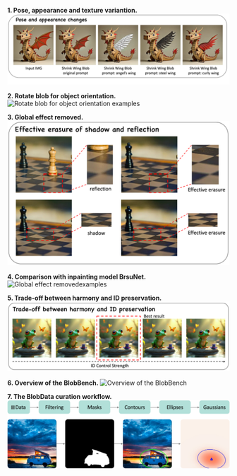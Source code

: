 
**1. Pose, appearance and texture variantion.**
![Pose, appearance and texture variation examples](img/rebuttal_01.png)

**2. Rotate blob for object orientation.**
![Rotate blob for object orientation examples](img/rebuttal_02.png)

**3. Global effect removed.**
![Global effect removedexamples](img/rebuttal_03.png)


**4. Comparison with inpainting model BrsuNet.**
![Global effect removedexamples](img/rebuttal_04.png)


**5. Trade-off between harmony and ID preservation.**
![Overview of the BlobBench](img/rebuttal_05.png)


**6. Overview of the BlobBench.**
![Overview of the BlobBench](img/rebuttal_06.png)


**7. The BlobData curation workflow.**
![The BlobData curation workflow](img/rebuttal_07.png)
